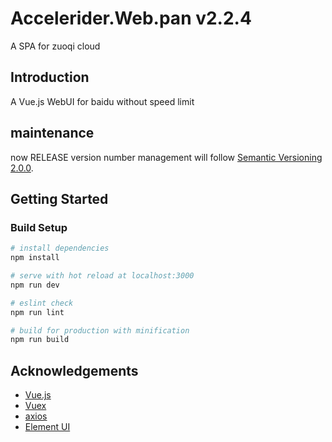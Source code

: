 # Accelerider.Web.pan v2.2.4

A SPA for zuoqi cloud

## Introduction
A Vue.js WebUI for baidu without speed limit

## maintenance
now RELEASE version number management will follow [Semantic Versioning 2.0.0](http://semver.org/).

## Getting Started

### Build Setup

``` bash
# install dependencies
npm install

# serve with hot reload at localhost:3000
npm run dev

# eslint check
npm run lint

# build for production with minification
npm run build
```
## Acknowledgements

* [Vue.js](https://github.com/vuejs/vue)
* [Vuex](https://github.com/vuejs/vuex)
* [axios](https://github.com/axios/axios)
* [Element UI](https://github.com/ElemeFE/element)
